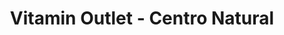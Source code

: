 ---
title: "Vitamin Outlet - Centro Natural"
url: /rio-piedras/vitamin-outlet-centro-natural/
shop: Nahrungsergänzung
---